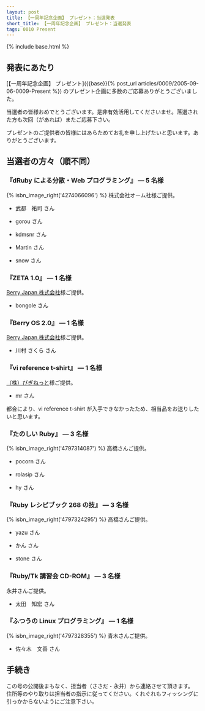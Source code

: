 ```yaml
---
layout: post
title: 【一周年記念企画】 プレゼント：当選発表
short_title: 【一周年記念企画】 プレゼント：当選発表
tags: 0010 Present
---
```

{% include base.html %}


## 発表にあたり

[【一周年記念企画】 プレゼント]({{base}}{% post_url articles/0009/2005-09-06-0009-Present %}) のプレゼント企画に多数のご応募ありがとうございました。

当選者の皆様おめでとうございます。是非有効活用してくださいませ。落選された方も次回（があれば）またご応募下さい。

プレゼントのご提供者の皆様にはあらためてお礼を申し上げたいと思います。ありがとうございます。

## 当選者の方々（順不同）

### 『dRuby による分散・Web プログラミング』 ― 5 名様

{% isbn_image_right('4274066096') %}
株式会社オーム社様ご提供。

* 武都　祐司 さん


* gorou さん


* kdmsnr さん


* Martin さん


* snow さん


### 『ZETA 1.0』 ― 1 名様

[Berry Japan 株式会社](http://www.berry-japan.co.jp/)様ご提供。

* bongole さん


### 『Berry OS 2.0』 ― 1 名様

[Berry Japan 株式会社](http://www.berry-japan.co.jp/)様ご提供。

* 川村 さくら さん


### 『vi reference t-shirt』 ― 1 名様

[（株）びぎねっと](http://begi.net/)様ご提供。

* mr さん


都合により、vi reference t-shirt が入手できなかったため、相当品をお送りしたいと思います。

### 『たのしい Ruby』 ― 3 名様

{% isbn_image_right('4797314087') %}
高橋さんご提供。

* pocorn さん


* rolasip さん


* hy さん


### 『Ruby レシピブック 268 の技』 ― 3 名様

{% isbn_image_right('4797324295') %}
高橋さんご提供。

* yazu さん


* かん さん


* stone さん


### 『Ruby/Tk 講習会 CD-ROM』 ― 3 名様

永井さんご提供。

* 太田　知宏 さん


### 『ふつうの Linux プログラミング』 ― 1 名様

{% isbn_image_right('4797328355') %}
青木さんご提供。

* 佐々木　文善 さん


## 手続き

この号の公開後まもなく、担当者（ささだ・永井）から連絡させて頂きます。
住所等のやり取りは担当者の指示に従ってください。くれぐれもフィッシングに引っかからないようにご注意下さい。


